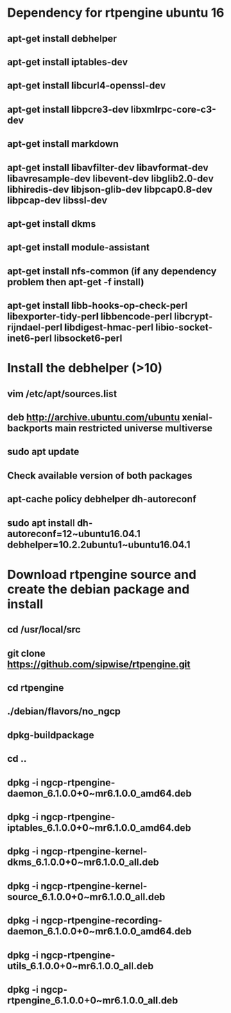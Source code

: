 # Dependency for rtpengine ubuntu 16

## apt-get install debhelper 
## apt-get install iptables-dev
## apt-get install libcurl4-openssl-dev
## apt-get install libpcre3-dev libxmlrpc-core-c3-dev
## apt-get install markdown
## apt-get install libavfilter-dev libavformat-dev libavresample-dev libevent-dev libglib2.0-dev libhiredis-dev libjson-glib-dev libpcap0.8-dev  libpcap-dev libssl-dev
## apt-get install dkms
## apt-get install module-assistant
## apt-get install nfs-common (if any dependency problem then apt-get -f install)
## apt-get install libb-hooks-op-check-perl libexporter-tidy-perl libbencode-perl libcrypt-rijndael-perl libdigest-hmac-perl libio-socket-inet6-perl libsocket6-perl 



# Install the debhelper (>10) 
## vim /etc/apt/sources.list
## deb http://archive.ubuntu.com/ubuntu xenial-backports main restricted universe multiverse
## sudo apt update
## Check available version of both packages
## apt-cache policy debhelper dh-autoreconf
## sudo apt install dh-autoreconf=12~ubuntu16.04.1 debhelper=10.2.2ubuntu1~ubuntu16.04.1

# Download rtpengine source and create the debian package and install
## cd /usr/local/src
## git clone https://github.com/sipwise/rtpengine.git
## cd rtpengine
## ./debian/flavors/no_ngcp
## dpkg-buildpackage
## cd ..
## dpkg -i ngcp-rtpengine-daemon_6.1.0.0+0~mr6.1.0.0_amd64.deb
## dpkg -i ngcp-rtpengine-iptables_6.1.0.0+0~mr6.1.0.0_amd64.deb 
## dpkg -i ngcp-rtpengine-kernel-dkms_6.1.0.0+0~mr6.1.0.0_all.deb
## dpkg -i ngcp-rtpengine-kernel-source_6.1.0.0+0~mr6.1.0.0_all.deb
## dpkg -i ngcp-rtpengine-recording-daemon_6.1.0.0+0~mr6.1.0.0_amd64.deb
## dpkg -i ngcp-rtpengine-utils_6.1.0.0+0~mr6.1.0.0_all.deb
## dpkg -i ngcp-rtpengine_6.1.0.0+0~mr6.1.0.0_all.deb 
